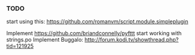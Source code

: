 
### TODO
start using this: https://github.com/romanvm/script.module.simpleplugin

Implement https://github.com/briandconnelly/pyfttt
start working with strings.po
Implement Buggalo: http://forum.kodi.tv/showthread.php?tid=121925
